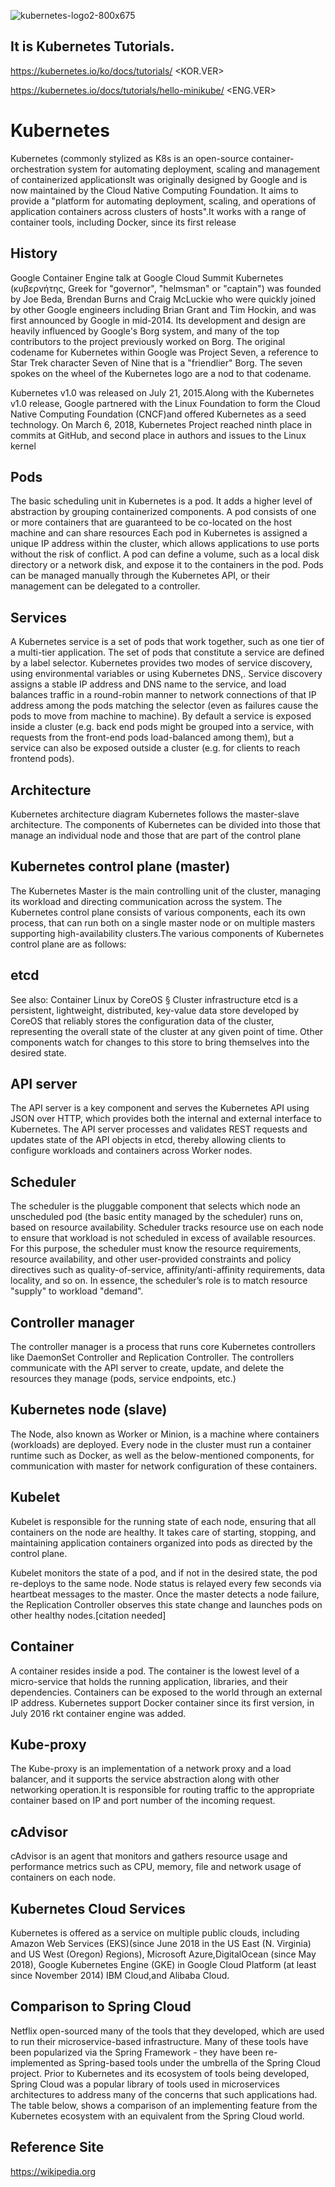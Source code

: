 ![kubernetes-logo2-800x675](https://user-images.githubusercontent.com/31435126/49341150-d12c5d00-f68c-11e8-83ff-07619b73feea.png)

<h2>It is Kubernetes Tutorials.</h2>




https://kubernetes.io/ko/docs/tutorials/  <KOR.VER>


https://kubernetes.io/docs/tutorials/hello-minikube/ <ENG.VER>



# Kubernetes

Kubernetes (commonly stylized as K8s is an open-source container-orchestration system for automating deployment, scaling and management of containerized applicationsIt was originally designed by Google and is now maintained by the Cloud Native Computing Foundation. It aims to provide a "platform for automating deployment, scaling, and operations of application containers across clusters of hosts".It works with a range of container tools, including Docker, since its first release

<h2>History</h2>

Google Container Engine talk at Google Cloud Summit
Kubernetes (κυβερνήτης, Greek for "governor", "helmsman" or "captain") was founded by Joe Beda, Brendan Burns and Craig McLuckie who were quickly joined by other Google engineers including Brian Grant and Tim Hockin, and was first announced by Google in mid-2014. Its development and design are heavily influenced by Google's Borg system, and many of the top contributors to the project previously worked on Borg. The original codename for Kubernetes within Google was Project Seven, a reference to Star Trek character Seven of Nine that is a "friendlier" Borg. The seven spokes on the wheel of the Kubernetes logo are a nod to that codename.

Kubernetes v1.0 was released on July 21, 2015.Along with the Kubernetes v1.0 release, Google partnered with the Linux Foundation to form the Cloud Native Computing Foundation (CNCF)and offered Kubernetes as a seed technology. On March 6, 2018, Kubernetes Project reached ninth place in commits at GitHub, and second place in authors and issues to the Linux kernel

<h2>Pods</h2>
The basic scheduling unit in Kubernetes is a pod. It adds a higher level of abstraction by grouping containerized components. A pod consists of one or more containers that are guaranteed to be co-located on the host machine and can share resources Each pod in Kubernetes is assigned a unique IP address within the cluster, which allows applications to use ports without the risk of conflict. A pod can define a volume, such as a local disk directory or a network disk, and expose it to the containers in the pod. Pods can be managed manually through the Kubernetes API, or their management can be delegated to a controller.

<h2>Services</h2>
A Kubernetes service is a set of pods that work together, such as one tier of a multi-tier application. The set of pods that constitute a service are defined by a label selector. Kubernetes provides two modes of service discovery, using environmental variables or using Kubernetes DNS,. Service discovery assigns a stable IP address and DNS name to the service, and load balances traffic in a round-robin manner to network connections of that IP address among the pods matching the selector (even as failures cause the pods to move from machine to machine). By default a service is exposed inside a cluster (e.g. back end pods might be grouped into a service, with requests from the front-end pods load-balanced among them), but a service can also be exposed outside a cluster (e.g. for clients to reach frontend pods).

<h2>Architecture</h2>

Kubernetes architecture diagram
Kubernetes follows the master-slave architecture. The components of Kubernetes can be divided into those that manage an individual node and those that are part of the control plane

<h2>Kubernetes control plane (master)</h2>
The Kubernetes Master is the main controlling unit of the cluster, managing its workload and directing communication across the system. The Kubernetes control plane consists of various components, each its own process, that can run both on a single master node or on multiple masters supporting high-availability clusters.The various components of Kubernetes control plane are as follows:

<h2>etcd</h2>
See also: Container Linux by CoreOS § Cluster infrastructure
etcd is a persistent, lightweight, distributed, key-value data store developed by CoreOS that reliably stores the configuration data of the cluster, representing the overall state of the cluster at any given point of time. Other components watch for changes to this store to bring themselves into the desired state.

<h2>API server</h2>
The API server is a key component and serves the Kubernetes API using JSON over HTTP, which provides both the internal and external interface to Kubernetes. The API server processes and validates REST requests and updates state of the API objects in etcd, thereby allowing clients to configure workloads and containers across Worker nodes.

<h2>Scheduler</h2>
The scheduler is the pluggable component that selects which node an unscheduled pod (the basic entity managed by the scheduler) runs on, based on resource availability. Scheduler tracks resource use on each node to ensure that workload is not scheduled in excess of available resources. For this purpose, the scheduler must know the resource requirements, resource availability, and other user-provided constraints and policy directives such as quality-of-service, affinity/anti-affinity requirements, data locality, and so on. In essence, the scheduler’s role is to match resource "supply" to workload "demand".

<h2>Controller manager</h2>
The controller manager is a process that runs core Kubernetes controllers like DaemonSet Controller and Replication Controller. The controllers communicate with the API server to create, update, and delete the resources they manage (pods, service endpoints, etc.)

<h2>Kubernetes node (slave)</h2>
The Node, also known as Worker or Minion, is a machine where containers (workloads) are deployed. Every node in the cluster must run a container runtime such as Docker, as well as the below-mentioned components, for communication with master for network configuration of these containers.

<h2>Kubelet</h2>
Kubelet is responsible for the running state of each node, ensuring that all containers on the node are healthy. It takes care of starting, stopping, and maintaining application containers organized into pods as directed by the control plane.

Kubelet monitors the state of a pod, and if not in the desired state, the pod re-deploys to the same node. Node status is relayed every few seconds via heartbeat messages to the master. Once the master detects a node failure, the Replication Controller observes this state change and launches pods on other healthy nodes.[citation needed]

<h2>Container</h2>
A container resides inside a pod. The container is the lowest level of a micro-service that holds the running application, libraries, and their dependencies. Containers can be exposed to the world through an external IP address. Kubernetes support Docker container since its first version, in July 2016 rkt container engine was added.

<h2>Kube-proxy</h2>
The Kube-proxy is an implementation of a network proxy and a load balancer, and it supports the service abstraction along with other networking operation.It is responsible for routing traffic to the appropriate container based on IP and port number of the incoming request.

<h2>cAdvisor</h2>
cAdvisor is an agent that monitors and gathers resource usage and performance metrics such as CPU, memory, file and network usage of containers on each node.

<h2>Kubernetes Cloud Services</h2>
Kubernetes is offered as a service on multiple public clouds, including Amazon Web Services (EKS)(since June 2018 in the US East (N. Virginia) and US West (Oregon) Regions), Microsoft Azure,DigitalOcean (since May 2018), Google Kubernetes Engine (GKE) in Google Cloud Platform (at least since November 2014) IBM Cloud,and Alibaba Cloud.

<h2>Comparison to Spring Cloud</h2>
Netflix open-sourced many of the tools that they developed, which are used to run their microservice-based infrastructure. Many of these tools have been popularized via the Spring Framework - they have been re-implemented as Spring-based tools under the umbrella of the Spring Cloud project. Prior to Kubernetes and its ecosystem of tools being developed, Spring Cloud was a popular library of tools used in microservices architectures to address many of the concerns that such applications had. The table  below, shows a comparison of an implementing feature from the Kubernetes ecosystem with an equivalent from the Spring Cloud world.


<h2>Reference Site</h2>

https://wikipedia.org
